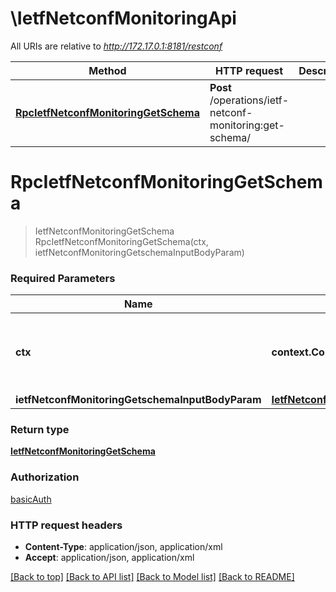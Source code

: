 # \IetfNetconfMonitoringApi

All URIs are relative to *http://172.17.0.1:8181/restconf*

Method | HTTP request | Description
------------- | ------------- | -------------
[**RpcIetfNetconfMonitoringGetSchema**](IetfNetconfMonitoringApi.md#RpcIetfNetconfMonitoringGetSchema) | **Post** /operations/ietf-netconf-monitoring:get-schema/ | 


# **RpcIetfNetconfMonitoringGetSchema**
> IetfNetconfMonitoringGetSchema RpcIetfNetconfMonitoringGetSchema(ctx, ietfNetconfMonitoringGetschemaInputBodyParam)


### Required Parameters

Name | Type | Description  | Notes
------------- | ------------- | ------------- | -------------
 **ctx** | **context.Context** | context for authentication, logging, cancellation, deadlines, tracing, etc.
  **ietfNetconfMonitoringGetschemaInputBodyParam** | [**IetfNetconfMonitoringGetschemaInputBodyparam**](IetfNetconfMonitoringGetschemaInputBodyparam.md)|  | 

### Return type

[**IetfNetconfMonitoringGetSchema**](ietf.netconf.monitoring.GetSchema.md)

### Authorization

[basicAuth](../README.md#basicAuth)

### HTTP request headers

 - **Content-Type**: application/json, application/xml
 - **Accept**: application/json, application/xml

[[Back to top]](#) [[Back to API list]](../README.md#documentation-for-api-endpoints) [[Back to Model list]](../README.md#documentation-for-models) [[Back to README]](../README.md)

